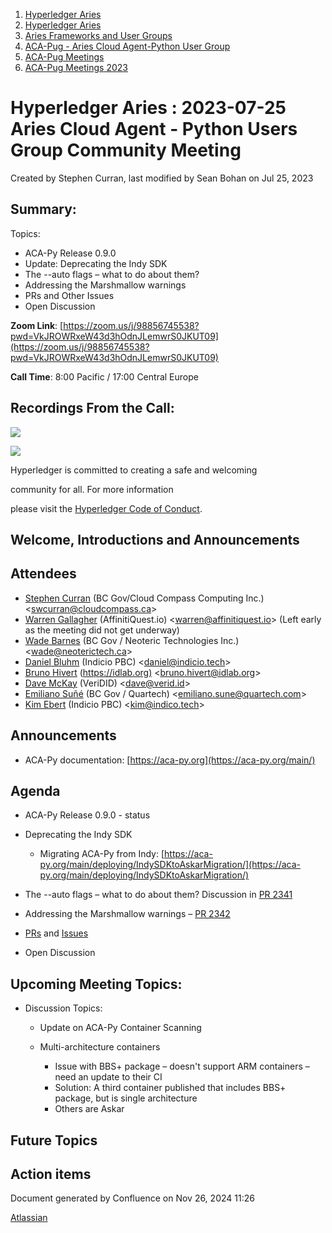 1. [Hyperledger Aries](index.html)
2. [Hyperledger Aries](Hyperledger-Aries_18481154.html)
3. [Aries Frameworks and User Groups](Aries-Frameworks-and-User-Groups_18481290.html)
4. [ACA-Pug - Aries Cloud Agent-Python User Group](ACA-Pug---Aries-Cloud-Agent-Python-User-Group_18484248.html)
5. [ACA-Pug Meetings](ACA-Pug-Meetings_18484272.html)
6. [ACA-Pug Meetings 2023](ACA-Pug-Meetings-2023_18517279.html)

# Hyperledger Aries : 2023-07-25 Aries Cloud Agent - Python Users Group Community Meeting

Created by Stephen Curran, last modified by Sean Bohan on Jul 25, 2023

## Summary:

Topics:

- ACA-Py Release 0.9.0
- Update: Deprecating the Indy SDK
- The --auto flags – what to do about them?
- Addressing the Marshmallow warnings
- PRs and Other Issues
- Open Discussion

**Zoom Link**: [https://zoom.us/j/98856745538?pwd=VkJROWRxeW43d3hOdnJLemwrS0JKUT09](https://zoom.us/j/98856745538?pwd=VkJROWRxeW43d3hOdnJLemwrS0JKUT09)

**Call Time**: 8:00 Pacific / 17:00 Central Europe

## Recordings From the Call:

![](https://wiki.hyperledger.org/download/attachments/29034696/Antitrustnotice.png?version=1&modificationDate=1581695654000&api=v2)

![](https://wiki.hyperledger.org/download/attachments/2392771/welcome.png?version=2&modificationDate=1572450107000&api=v2)

Hyperledger is committed to creating a safe and welcoming

community for all. For more information

please visit the [Hyperledger Code of Conduct](https://lf-hyperledger.atlassian.net/wiki/display/HYP/Hyperledger+Code+of+Conduct).

## Welcome, Introductions and Announcements

## Attendees

- [Stephen Curran](https://lf-hyperledger.atlassian.net/wiki/people/557058:d676f135-ecd6-465b-b7eb-f87976bf4569?ref=confluence) (BC Gov/Cloud Compass Computing Inc.) &lt;swcurran@cloudcompass.ca&gt;
- [Warren Gallagher](https://lf-hyperledger.atlassian.net/wiki/people/557058:98b910cc-1131-4987-bc79-b6c4681c64ab?ref=confluence) (AffinitiQuest.io) &lt;warren@affinitiquest.io&gt; (Left early as the meeting did not get underway)
- [Wade Barnes](https://lf-hyperledger.atlassian.net/wiki/people/70121:166ee094-a2f2-44b4-adee-5c3da3741ff8?ref=confluence) (BC Gov / Neoteric Technologies Inc.) &lt;wade@neoterictech.ca&gt;
- [Daniel Bluhm](https://lf-hyperledger.atlassian.net/wiki/people/712020:c322d585-d6d2-4479-a990-b91fac45db1c?ref=confluence) (Indicio PBC) &lt;daniel@indicio.tech&gt;
- [Bruno Hivert](https://lf-hyperledger.atlassian.net/wiki/people/712020:0ef3e380-8e1e-45be-82e1-708b65f236da?ref=confluence) ([https://idlab.org)](https://idlab.org%29) &lt;bruno.hivert@idlab.org&gt;
- [Dave McKay](https://lf-hyperledger.atlassian.net/wiki/people/712020:24d508a3-ccfc-476f-b3c7-6b2549b19a23?ref=confluence) (VeriDID) &lt;dave@verid.id&gt;
- [Emiliano Suñé](https://lf-hyperledger.atlassian.net/wiki/people/60f1a8944257a90070da4a78?ref=confluence) (BC Gov / Quartech) &lt;emiliano.sune@quartech.com&gt;
- [Kim Ebert](https://lf-hyperledger.atlassian.net/wiki/people/5f7247c98d88b30075da15a3?ref=confluence) (Indicio PBC) &lt;kim@indico.tech&gt;

## Announcements

- ACA-Py documentation: [https://aca-py.org](https://aca-py.org/main/)

## Agenda

- ACA-Py Release 0.9.0 - status
- Deprecating the Indy SDK
  
  - Migrating ACA-Py from Indy: [https://aca-py.org/main/deploying/IndySDKtoAskarMigration/](https://aca-py.org/main/deploying/IndySDKtoAskarMigration/)
- The --auto flags – what to do about them? Discussion in [PR 2341](https://github.com/hyperledger/aries-cloudagent-python/pull/2341#issuecomment-1648063623)
  
- Addressing the Marshmallow warnings – [PR 2342](https://github.com/hyperledger/aries-cloudagent-python/issues/2342)
- [PRs](https://github.com/hyperledger/aries-cloudagent-python/pulls) and [Issues](https://github.com/hyperledger/aries-cloudagent-python/issues)
- Open Discussion

## Upcoming Meeting Topics:

- Discussion Topics:
  
  - Update on ACA-Py Container Scanning
  - Multi-architecture containers
    
    - Issue with BBS+ package – doesn't support ARM containers – need an update to their CI
    - Solution: A third container published that includes BBS+ package, but is single architecture
    - Others are Askar

## Future Topics

## Action items

Document generated by Confluence on Nov 26, 2024 11:26

[Atlassian](http://www.atlassian.com/)
